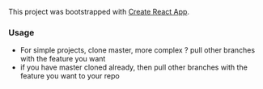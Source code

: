This project was bootstrapped with [Create React App](https://github.com/facebook/create-react-app).


### Usage
- For simple projects, clone master, more complex ? pull other branches with the feature you want
- if you have master cloned already, then pull other branches with the feature you want to your repo
